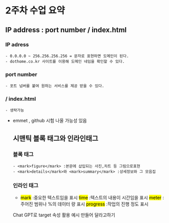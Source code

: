 # 2주차 수업 요약


## IP address : port number / index.html
  ### IP adress
    - 0.0.0.0 ~ 256.256.256.256 = 문자로 표현하면 도메인이 된다.
    - dothome.co.kr 사이트를 이용해 도메인 네임을 확인할 수 있다.
  
  ### port number
    - 포트 넘버를 붙여 원하는 서비스를 제공 받을 수 있다.
  ### / index.html
    - 생략가능

- emmet , github 시험 나올 가능성 있음

  ## 시맨틱 블록 태그와 인라인태그
    ### 블록 태그
      - <mark>figure</mark> :본문에 삽입되는 사진,차트 등 그림으로표현
      - <mark>details</mark>와 <mark>summary</mark> :상세정보와 그 모음집

    ### 인라인 태그
     - <mark>mark</mark> :중요한 텍스트임을 표시
     <mark>time</mark> :텍스트의 내용이 시간임을 표시
     <mark>meter</mark> :주어진 범위나 %의 데이터 량 표시
     <mark>progress</mark> :작업의 진행 정도 표시

  Chat GPT로 target 속성 활용 예시 만들어 달라고하기
